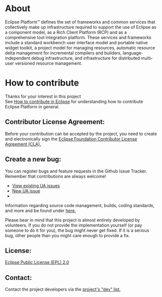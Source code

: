 # About
Eclipse Platform™ defines the set of frameworks and common services that collectively make up infrastructure required to support the use of Eclipse as a component model, as a Rich Client Platform (RCP) and as a comprehensive tool integration platform. 
These services and frameworks include a standard workbench user interface model and portable native widget toolkit, a project model for managing resources, automatic resource delta management for incremental compilers and builders, language-independent debug infrastructure, and infrastructure for distributed multi-user versioned resource management.

How to contribute
================
Thanks for your interest in this project<br>
See [How to contribute in Eclipse](https://github.com/eclipse-platform/.github/blob/main/CONTRIBUTING.md) for understanding how to contribute Eclipse Platform in general.

Contributor License Agreement:
------------------------------
Before your contribution can be accepted by the project, you need to create and electronically sign the [Eclipse Foundation Contributor License Agreement (CLA).](http://www.eclipse.org/legal/CLA.php)

Create a new bug:
-----------------
You can register bugs and feature requests in the Github Issue Tracker. Remember that contributions are always welcome!
- [View existing UA issues](https://github.com/eclipse-platform/eclipse.platform.ua/issues)
- [New UA issue](https://github.com/eclipse-platform/eclipse.platform.ua/issues/new)
- 
Information regarding source code management, builds, coding standards, and more and be found under [here.](https://projects.eclipse.org/projects/eclipse.platform.ua/developer)

Please bear in mind that this project is almost entirely developed by volunteers. If you do not provide the implementation yourself (or pay someone to do it for you), the bug might never get fixed. If it is a serious bug, other people than you might care enough to provide a fix.

License:
-----------------
[Eclipse Public License (EPL) 2.0](https://www.eclipse.org/legal/epl-2.0/)

Contact:
--------
Contact the project developers via the [project's "dev" list.](https://accounts.eclipse.org/mailing-list/platform-dev)
